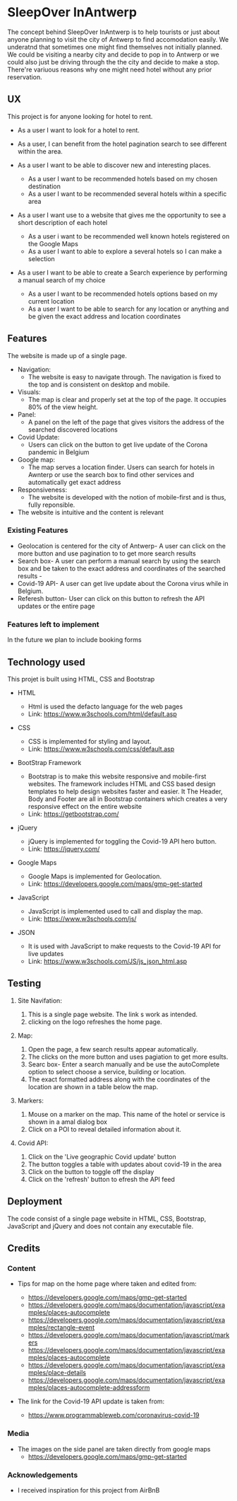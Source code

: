 # SleepOver InAntwerp

 The concept behind SleepOver InAntwerp is to help tourists or just about anyone planning to visit the city of Antwerp to find accomodation easily. 
 We underatnd that sometimes one might find themselves not initially planned. We could be visiting a nearby city and decide to pop 
 in to Antwerp or we could also just be driving through the the city and decide to make a stop.
 There're variuous reasons why one might need hotel without any prior reservation.
 

 ## UX

This project is for anyone looking for hotel to rent.

- As a user I want to look for a hotel to rent.
- As a user, I can benefit from the hotel pagination search to see different within the area.

- As a user I want to be able to discover new and interesting places.
  - As a user I want to be recommended hotels based on my chosen destination
  - As a user I want to be recommended several hotels within a specific area
  
- As a user I want use to a website that gives me the opportunity to see a short description of each hotel
  - As a user  i want to be recommended well known hotels registered on the Google Maps 
  - As a user I want to able to explore a several hotels so I can make a selection

- As a user I want to be able to create a Search experience by performing a manual search of my choice
  - As a user I want to be recommended hotels options based on my current location 
  - As a user I want to be able to search for any location or anything  and be given the exact address and location coordinates


## Features

The website is made up of a single page. 
- Navigation:
  - The website is easy to navigate through. The navigation is fixed to the top and is consistent on desktop and mobile.
- Visuals: 
  - The map is clear and properly set at the top of the page. It occupies 80% of the view height.
- Panel: 
   - A panel on the left of the page that gives visitors the address of the searched discovered locations 
- Covid Update:
  - Users can click on the button to get live update of the Corona pandemic in Belgium
- Google map:
  - The map serves a location finder. Users can search for hotels in Awnterp or use the search box to find other services and automatically get exact address 
- Responsiveness:
  - The website is developed with the notion of mobile-first and is thus, fully reponsible.
- The website is intuitive and the content is relevant 


### Existing Features

- Geolocation is centered for the city of Antwerp- A user can click on the more button and use pagination to to get more search results 
- Search box- A user can perform a manual search by using the search box and be taken to the exact address and coordinates of the searched results                      -
- Covid-19 API- A user can get live update about the Corona virus while in Belgium.
- Referesh button- User can click on this button to refresh the API updates or the entire page 

### Features left to implement

In the future we plan to include booking forms


## Technology used
This projet is built using HTML, CSS and Bootstrap

- HTML 
  - Html is used the defacto language for the web pages
  - Link: https://www.w3schools.com/html/default.asp
  
- CSS
  - CSS is implemented for styling and layout.
  - Link: https://www.w3schools.com/css/default.asp
    
- BootStrap Framework
  - Bootstrap is to make this website responsive and mobile-first websites. The framework includes HTML and CSS based design templates to help design websites faster and easier. It The Header, Body and Footer are all in Bootstrap containers which creates a very responsive effect on the entire website
  - Link: https://getbootstrap.com/

- jQuery
  - jQuery is implemented for toggling the Covid-19 API hero button.
  - Link: https://jquery.com/

- Google Maps
  - Google Maps is implemented for Geolocation.
  - Link: https://developers.google.com/maps/gmp-get-started

- JavaScript
  - JavaScript is implemented used to call and display the map.  
  - Link: https://www.w3schools.com/js/

- JSON  
  - It is used with JavaScript to make requests to the Covid-19 API for live updates
  - Link: https://www.w3schools.com/JS/js_json_html.asp


## Testing

1. Site Navifation:
   1. This is a single page website. The link s work as intended.
   2. clicking on the logo refreshes the home page.

2. Map:
   1. Open the page, a few search results appear automatically.
   2. The clicks on the more button and uses pagiation to get more esults.
   3. Searc box- Enter a search manually  and be use the autoComplete option to select choose a service, building or location.
   4. The exact formatted address along with the coordinates of the location are shown in a table below the map.

3. Markers: 
   1. Mouse on a marker on the map. This name of the hotel or service is shown in a amal dialog box
   2. Click on a POI to reveal detailed information about it.

4. Covid API:
   1. Click on the 'Live geographic Covid update' button
   2. The button toggles a table with updates about covid-19 in the area 
   3. Click on the button to toggle off the display
   4. Click on the 'refresh' button to efresh the API feed  


## Deployment

The code consist of a single page website in HTML, CSS, Bootstrap, JavaScript and jQuery and does not contain any executable file.

## Credits

### Content

- Tips for map on the home page where taken and edited from:
  - https://developers.google.com/maps/gmp-get-started
  - https://developers.google.com/maps/documentation/javascript/examples/places-autocomplete
  - https://developers.google.com/maps/documentation/javascript/examples/rectangle-event
  - https://developers.google.com/maps/documentation/javascript/markers
  - https://developers.google.com/maps/documentation/javascript/examples/places-autocomplete
  - https://developers.google.com/maps/documentation/javascript/examples/place-details
  - https://developers.google.com/maps/documentation/javascript/examples/places-autocomplete-addressform
  
  
- The link for the Covid-19 API update is taken from:
  - https://www.programmableweb.com/coronavirus-covid-19
  
  
### Media
  
- The images on the side panel are taken directly from google maps
  - https://developers.google.com/maps/gmp-get-started


### Acknowledgements
- I received inspiration for this project from AirBnB
